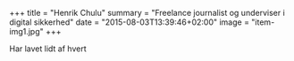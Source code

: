 +++
title = "Henrik Chulu"
summary = "Freelance journalist og underviser i digital sikkerhed"
date = "2015-08-03T13:39:46+02:00"
image = "item-img1.jpg"
+++

Har lavet lidt af hvert
